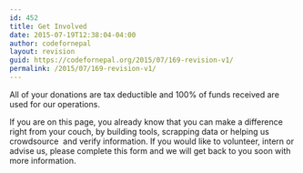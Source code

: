 ```yaml
---
id: 452
title: Get Involved
date: 2015-07-19T12:38:04-04:00
author: codefornepal
layout: revision
guid: https://codefornepal.org/2015/07/169-revision-v1/
permalink: /2015/07/169-revision-v1/
---
```

All of your donations are tax deductible and 100% of funds received are used for our operations.

If you are on this page, you already know that you can make a difference right from your couch, by building tools, scrapping data or helping us crowdsource  and verify information. If you would like to volunteer, intern or advise us, please complete this form and we will get back to you soon with more information.

&nbsp;